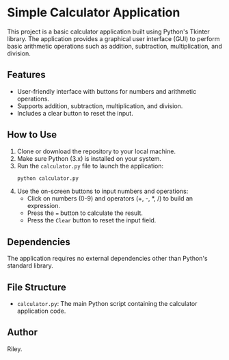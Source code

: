 
# Simple Calculator Application

This project is a basic calculator application built using Python's Tkinter library. The application provides a graphical user interface (GUI) to perform basic arithmetic operations such as addition, subtraction, multiplication, and division.

## Features

- User-friendly interface with buttons for numbers and arithmetic operations.
- Supports addition, subtraction, multiplication, and division.
- Includes a clear button to reset the input.

## How to Use

1. Clone or download the repository to your local machine.
2. Make sure Python (3.x) is installed on your system.
3. Run the `calculator.py` file to launch the application:
   ```bash
   python calculator.py
   ```
4. Use the on-screen buttons to input numbers and operations:
   - Click on numbers (0-9) and operators (+, -, *, /) to build an expression.
   - Press the `=` button to calculate the result.
   - Press the `Clear` button to reset the input field.

## Dependencies

The application requires no external dependencies other than Python's standard library.

## File Structure

- `calculator.py`: The main Python script containing the calculator application code.

## Author

Riley.
